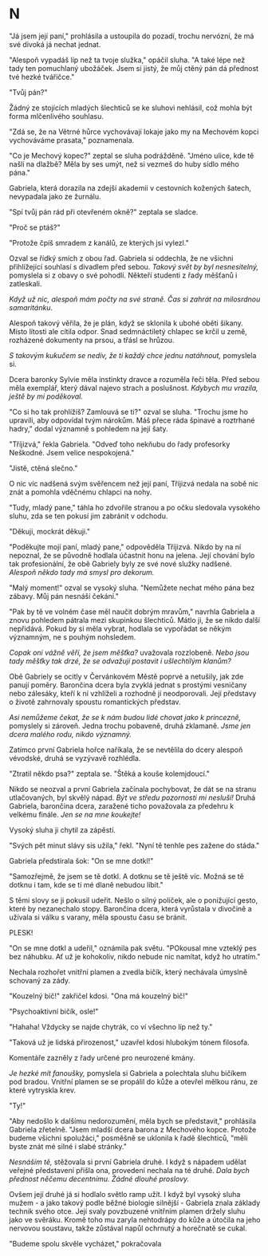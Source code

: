# N

"Já jsem její paní," prohlásila a ustoupila do pozadí, trochu nervózní, že má své divoká já nechat jednat.

"Alespoň vypadáš líp než ta tvoje služka," opáčil sluha. "A také lépe než tady ten pomuchlaný ubožáček. Jsem si jistý, že můj ctěný pán dá přednost tvé hezké tvářičce."

"Tvůj pán?"

Žádný ze stojících mladých šlechticů se ke sluhovi nehlásil, což mohla být forma mlčenlivého souhlasu.

"Zdá se, že na Větrné hůrce vychovávají lokaje jako my na Mechovém kopci vychováváme prasata," poznamenala.

"Co je Mechový kopec?" zeptal se sluha podrážděně. "Jméno ulice, kde tě našli na dlažbě? Měla by ses umýt, než si vezmeš do huby sídlo mého pána."

Gabriela, která dorazila na zdejší akademii v cestovních kožených šatech, nevypadala jako ze žurnálu.

"Spí tvůj pán rád při otevřeném okně?" zeptala se sladce.

"Proč se ptáš?"

"Protože čpíš smradem z kanálů, ze kterých jsi vylezl."

Ozval se řídký smích z obou řad. Gabriela si oddechla, že ne všichni přihlížející souhlasí s divadlem před sebou. *Takový svět by byl nesnesitelný,* pomyslela si z obavy o své pohodlí. Někteří studenti z řady měšťanů i zatleskali.

*Když už nic, alespoň mám počty na své straně. Čas si zahrát na milosrdnou samaritánku.*

Alespoň takový věřila, že je plán, když se sklonila k ubohé oběti šikany. Místo lítosti ale cítila odpor. Snad sedmnáctiletý chlapec se krčil u země, rozházené dokumenty na prsou, a třásl se hrůzou. 

*S takovým kukučem se nediv, že ti každý chce jednu natáhnout,* pomyslela si.

Dcera baronky Sylvie měla instinkty dravce a rozuměla řeči těla. Před sebou měla exemplář, který dával najevo strach a poslušnost. *Kdybych mu vrazila, ještě by mi poděkoval.*

"Co si ho tak prohlížíš? Zamlouvá se ti?" ozval se sluha. "Trochu jsme ho upravili, aby odpovídal tvým nárokům. Máš přece ráda špinavé a roztrhané hadry," dodal významně s pohledem na její šaty.

"Tříjizvá," řekla Gabriela. "Odveď toho nekňubu do řady profesorky Neškodné. Jsem velice nespokojená."

"Jistě, ctěná slečno."

O nic víc nadšená svým svěřencem než její paní, Tříjizvá nedala na sobě nic znát a pomohla vděčnému chlapci na nohy.

"Tudy, mladý pane," táhla ho zdvořile stranou a po očku sledovala vysokého sluhu, zda se ten pokusí jim zabránit v odchodu.

"Děkuji, mockrát děkuji."

"Poděkujte mojí paní, mladý pane," odpověděla Tříjizvá. Nikdo by na ní nepoznal, že se původně hodlala účastnit honu na jelena. Její chování bylo tak profesionální, že obě Gabriely byly ze své nové služky nadšené. *Alespoň někdo tady má smysl pro dekorum.*

"Malý moment!" ozval se vysoký sluha. "Nemůžete nechat mého pána bez zábavy. Můj pán nesnáší čekání."

"Pak by tě ve volném čase měl naučit dobrým mravům," navrhla Gabriela a znovu pohledem pátrala mezi skupinkou šlechticů. Mátlo ji, že se nikdo další nepřidává. Pokud by si měla vybrat, hodlala se vypořádat se někým významným, ne s pouhým nohsledem.

*Copak oni vážně věří, že jsem měšťka?* uvažovala rozzlobeně. *Nebo jsou tady měšťky tak drzé, že se odvažují postavit i ušlechtilým klanům?*

Obě Gabriely se ocitly v Červánkovém Městě poprvé a netušily, jak zde panují poměry. Barončina dcera byla zvyklá jednat s prostými vesničany nebo zálesáky, kteří k ní vzhlíželi a rozhodně jí neodporovali. Její představy o životě zahrnovaly spoustu romantických představ.

*Asi nemůžeme čekat, že se k nám budou lidé chovat jako k princezně,* pomyslely si zároveň. Jedna trochu pobaveně, druhá zklamaně. *Jsme jen dcera malého rodu, nikdo významný.*

Zatímco první Gabriela hořce naříkala, že se nevtělila do dcery alespoň vévodské, druhá se vyzývavě rozhlédla.

"Ztratil někdo psa?" zeptala se. "Štěká a kouše kolemjdoucí."

Nikdo se neozval a první Gabriela začínala pochybovat, že dát se na stranu utlačovaných, byl skvělý nápad. *Být ve středu pozornosti mi nesluší!* Druhá Gabriela, barončina dcera, zaražené ticho považovala za předehru k velkému finále. *Jen se na mne koukejte!*

Vysoký sluha ji chytil za zápěstí.

"Svých pět minut slávy sis užila," řekl. "Nyní tě tenhle pes zažene do stáda."

Gabriela předstírala šok: "On se mne dotkl!"

"Samozřejmě, že jsem se tě dotkl. A dotknu se tě ještě víc. Možná se tě dotknu i tam, kde se ti mé dlaně nebudou líbit."

S těmi slovy se ji pokusil udeřit. Nešlo o silný políček, ale o ponižující gesto, které by nezanechalo stopy. Barončina dcera, která vyrůstala v divočině a užívala si válku s varany, měla spoustu času se bránit.

PLESK!

"On se mne dotkl a udeřil," oznámila pak světu. "POkousal mne vzteklý pes bez náhubku. Ať už je kohokoliv, nikdo nebude nic namítat, když ho utratím."

Nechala rozhořet vnitřní plamen a zvedla bičík, který nechávala úmyslně schovaný za zády.

"Kouzelný bič!" zakřičel kdosi. "Ona má kouzelný bič!"

"Psychoaktivní bičík, osle!"

"Hahaha! Vždycky se najde chytrák, co ví všechno líp než ty."

"Taková už je lidská přirozenost," uzavřel kdosi hlubokým tónem filosofa.

Komentáře zazněly z řady určené pro neurozené kmány.

*Je hezké mít fanoušky,* pomyslela si Gabriela a polechtala sluhu bičíkem pod bradou. Vnitřní plamen se se propálil do kůže a otevřel mělkou ránu, ze které vytryskla krev.

"Ty!"

"Aby nedošlo k dalšímu nedorozumění, měla bych se představit," prohlásila Gabriela zřetelně. "Jsem mladší dcera barona z Mechového kopce. Protože budeme všichni spolužáci," posměšně se uklonila k řadě šlechticů, "měli byste znát mé silné i slabé stránky."

*Nesnáším tě,* stěžovala si první Gabriela druhé. I když s nápadem udělat veřejné představení přišla ona, provedení nechala na té druhé. *Dala bych přednost něčemu decentnímu. Žádné dlouhé proslovy.*

Ovšem její druhé já si hodlalo světlo ramp užít. I když byl vysoký sluha mužem - a jako takový podle běžné biologie silnější - Gabriela znala základy technik svého otce. Její svaly povzbuzené vnitřním plamen držely sluhu jako ve svěráku. Kromě toho mu zaryla nehtodrápy do kůže a útočila na jeho nervovou soustavu, takže zůstával napůl ochrnutý a horečnatě se cukal.

"Budeme spolu skvěle vycházet," pokračovala 


